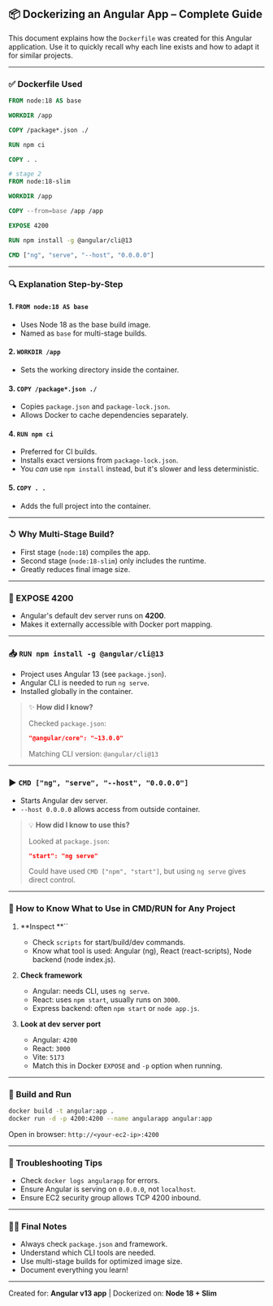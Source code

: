 ## 📦 Dockerizing an Angular App – Complete Guide

This document explains how the `Dockerfile` was created for this Angular application. Use it to quickly recall why each line exists and how to adapt it for similar projects.

---

### ✅ Dockerfile Used

```Dockerfile
FROM node:18 AS base

WORKDIR /app

COPY /package*.json ./

RUN npm ci

COPY . .

# stage 2
FROM node:18-slim

WORKDIR /app

COPY --from=base /app /app

EXPOSE 4200

RUN npm install -g @angular/cli@13

CMD ["ng", "serve", "--host", "0.0.0.0"]
```

---

### 🔍 Explanation Step-by-Step

#### 1. `FROM node:18 AS base`

- Uses Node 18 as the base build image.
- Named as `base` for multi-stage builds.

#### 2. `WORKDIR /app`

- Sets the working directory inside the container.

#### 3. `COPY /package*.json ./`

- Copies `package.json` and `package-lock.json`.
- Allows Docker to cache dependencies separately.

#### 4. `RUN npm ci`

- Preferred for CI builds.
- Installs exact versions from `package-lock.json`.
- You *can* use `npm install` instead, but it's slower and less deterministic.

#### 5. `COPY . .`

- Adds the full project into the container.

---

### ↺ Why Multi-Stage Build?

- First stage (`node:18`) compiles the app.
- Second stage (`node:18-slim`) only includes the runtime.
- Greatly reduces final image size.

---

### 🔌 EXPOSE 4200

- Angular's default dev server runs on **4200**.
- Makes it externally accessible with Docker port mapping.

---

### 📥 `RUN npm install -g @angular/cli@13`

- Project uses Angular 13 (see `package.json`).
- Angular CLI is needed to run `ng serve`.
- Installed globally in the container.

> ✨ **How did I know?**
>
> Checked `package.json`:
>
> ```json
> "@angular/core": "~13.0.0"
> ```
>
> Matching CLI version: `@angular/cli@13`

---

### ▶️ `CMD ["ng", "serve", "--host", "0.0.0.0"]`

- Starts Angular dev server.
- `--host 0.0.0.0` allows access from outside container.

> 💡 **How did I know to use this?**
>
> Looked at `package.json`:
>
> ```json
> "start": "ng serve"
> ```
>
> Could have used `CMD ["npm", "start"]`, but using `ng serve` gives direct control.

---

### 🧠 How to Know What to Use in CMD/RUN for Any Project

1. **Inspect **``

   - Check `scripts` for start/build/dev commands.
   - Know what tool is used: Angular (ng), React (react-scripts), Node backend (node index.js).

2. **Check framework**

   - Angular: needs CLI, uses `ng serve`.
   - React: uses `npm start`, usually runs on `3000`.
   - Express backend: often `npm start` or `node app.js`.

3. **Look at dev server port**

   - Angular: `4200`
   - React: `3000`
   - Vite: `5173`
   - Match this in Docker `EXPOSE` and `-p` option when running.

---

### 🚀 Build and Run

```bash
docker build -t angular:app .
docker run -d -p 4200:4200 --name angularapp angular:app
```

Open in browser: `http://<your-ec2-ip>:4200`

---

### 🔧 Troubleshooting Tips

- Check `docker logs angularapp` for errors.
- Ensure Angular is serving on `0.0.0.0`, not `localhost`.
- Ensure EC2 security group allows TCP 4200 inbound.

---

### 🕵️‍♂️ Final Notes

- Always check `package.json` and framework.
- Understand which CLI tools are needed.
- Use multi-stage builds for optimized image size.
- Document everything you learn!

---

Created for: **Angular v13 app** | Dockerized on: **Node 18 + Slim**
